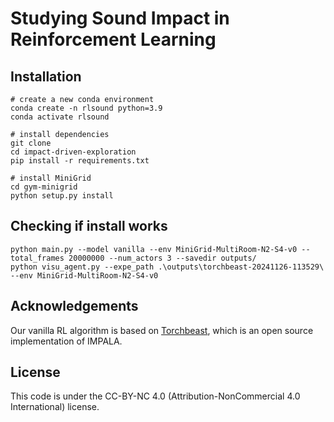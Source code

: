 # Studying Sound Impact in Reinforcement Learning

## Installation

```
# create a new conda environment
conda create -n rlsound python=3.9
conda activate rlsound

# install dependencies
git clone 
cd impact-driven-exploration
pip install -r requirements.txt

# install MiniGrid
cd gym-minigrid
python setup.py install
```

## Checking if install works

```
python main.py --model vanilla --env MiniGrid-MultiRoom-N2-S4-v0 --total_frames 20000000 --num_actors 3 --savedir outputs/
python visu_agent.py --expe_path .\outputs\torchbeast-20241126-113529\ --env MiniGrid-MultiRoom-N2-S4-v0
```


## Acknowledgements
Our vanilla RL algorithm is based on [Torchbeast](https://github.com/facebookresearch/torchbeast), which is an open source implementation of IMPALA.

## License
This code is under the CC-BY-NC 4.0 (Attribution-NonCommercial 4.0 International) license.

